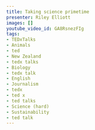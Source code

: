 ```yaml
---
title: Taking science primetime
presenter: Riley Elliott
images: []
youtube_video_id: GA8RsnezFIg
tags:
- TEDxTalks
- Animals
- ted
- New Zealand
- tedx talks
- Biology
- tedx talk
- English
- Journalism
- tedx
- ted x
- ted talks
- Science (hard)
- Sustainability
- ted talk
---
```

